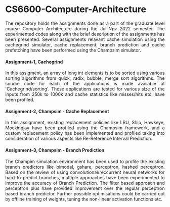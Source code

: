 # CS6600-Computer-Architecture
<p align="justify"> The repository holds the assignments done as a part of the graduate level course Computer Architecture during the Jul-Npv 2022 semester. The experimented 
codes along with the brief description of the assignments has been presented. Several assignments relavant cache simulation using the cachegrind simulator, cache replacement, branch prediction
and cache prefetching have been performed using the Champsim simulator. </p>

#### Assignment-1, Cachegrind 

<p align="justify"> In this assigment, an array of long int elements is to be sorted using various sorting algorithms from quick, radix, bubble,
merge sort algorithms. The source code for each of the applications is made available at 'Cachegrind/sorting'. These applications are tested for various size of the inputs from 250k to 1000k and cache statistics like misses/hits etc. have been profiled. </p>

#### Assignment-2, Champsim - Cache Replacement

<p align="justify"> In this assignment, existing replacement policies like LRU, Ship, Hawkeye, Mockingjay have been profiled using the Champsim framework, and a custom replacement policy has been implemented and profiled taking into consideration of various aspects like Re-Reference Interval Prediction. </p>

#### Assignment-3, Champsim - Branch Prediction

<p align="justify"> The Champim simulation environment has been used to profile the existing branch predictors like bimodal, gshare, perceptron, hashed perceptron. Based on the review of using convolutional/reccurrent neural networks for hard-to-predict branches, multiple 
approaches have been experimented to improve the accuracy of Branch Prediction. The filter based approach and perceptron plus have provided improvement over the regular 
perceptron based branch predictor. Further possible optimisations could be carried out by offline training of weights, tuning the non-linear activation functions etc. 
